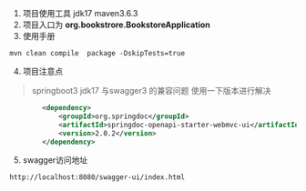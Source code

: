 1. 项目使用工具  jdk17 maven3.6.3 
2. 项目入口为 **org.bookstrore.BookstoreApplication**
3. 使用手册
```shell
mvn clean compile  package -DskipTests=true
```
4. 项目注意点
> springboot3 jdk17 与swagger3 的兼容问题 使用一下版本进行解决
```xml
        <dependency>
            <groupId>org.springdoc</groupId>
            <artifactId>springdoc-openapi-starter-webmvc-ui</artifactId>
            <version>2.0.2</version>
        </dependency>
```
5. swagger访问地址
```shell
http://localhost:8080/swagger-ui/index.html
```


